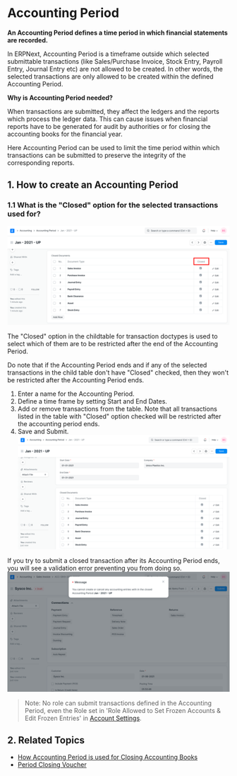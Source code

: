 
# Accounting Period


**An Accounting Period defines a time period in which financial statements are recorded.**


In ERPNext, Accounting Period is a timeframe outside which selected submittable transactions (like Sales/Purchase Invoice, Stock Entry, Payroll Entry, Journal Entry etc) are not allowed to be created. In other words, the selected transactions are only allowed to be created within the defined Accounting Period.


**Why is Accounting Period needed?**


When transactions are submitted, they affect the ledgers and the reports which process the ledger data.
This can cause issues when financial reports have to be generated for audit by authorities or for closing the accounting books for the financial year.


Here Accounting Period can be used to limit the time period within which transactions can be submitted to preserve
the integrity of the corresponding reports.


## 1. How to create an Accounting Period


### 1.1 What is the "Closed" option for the selected transactions used for?


![Accounting Period Child Table](/files/accounting-period-closed.png)


The "Closed" option in the childtable for transaction doctypes is used to select which of them are to be restricted after the end of the Accounting Period.


Do note that if the Accounting Period ends and if any of the selected transactions in the child table don't have "Closed" checked, then they won't be restricted after the Accounting Period ends.


1. Enter a name for the Accounting Period.
2. Define a time frame by setting Start and End Dates.
3. Add or remove transactions from the table. Note that all transactions listed in the table with "Closed" option checked will be restricted after the accounting period ends.
4. Save and Submit.
![Accounting Period](/files/accounting-period.png)


If you try to submit a closed transaction after its Accounting Period ends, you will see a validation error preventing you from doing so.
![Accounting Period](/files/accounting-period-closed-for-transaction.png)



> 
> Note: No role can submit transactions defined in the Accounting Period, even the Role set in 'Role Allowed to Set Frozen Accounts & Edit Frozen Entries' in [Account Settings](/docs/v13/user/manual/en/accounts/accounts-settings).
> 
> 
> 


## 2. Related Topics


* [How Accounting Period is used for Closing Accounting Books](https://frappe.io/blog/erpnext-features/closing-accounting-books-in-erpnext)
* [Period Closing Voucher](/docs/v13/user/manual/en/accounts/period-closing-voucher)


